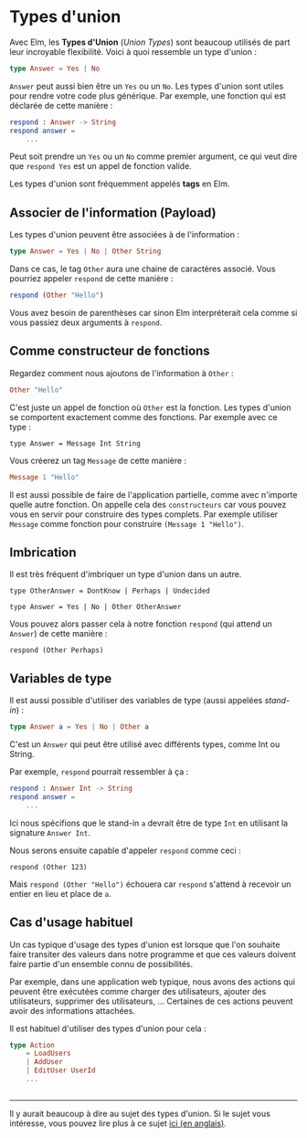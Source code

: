 # Types d'union

Avec Elm, les __Types d'Union__ (_Union Types_) sont beaucoup utilisés de part leur incroyable flexibilité. Voici à quoi ressemble un type d'union :


```elm
type Answer = Yes | No
```

`Answer` peut aussi bien être un `Yes` ou un `No`. Les types d'union sont utiles pour rendre votre code plus générique. Par exemple, une fonction qui est déclarée de cette manière :

```elm
respond : Answer -> String
respond answer =
    ...
```

Peut soit prendre un `Yes` ou un `No` comme premier argument, ce qui veut dire que `respond Yes` est un appel de fonction valide.

Les types d'union sont fréquemment appelés __tags__ en Elm.

## Associer de l'information (Payload)

Les types d'union peuvent être associées à de l'information :

```elm
type Answer = Yes | No | Other String
```

Dans ce cas, le tag `Other` aura une chaine de caractères associé. Vous pourriez appeler `respond` de cette manière :

```elm
respond (Other "Hello")
```

Vous avez besoin de parenthèses car sinon Elm interpréterait cela comme si vous passiez deux arguments à `respond`.

## Comme constructeur de fonctions

Regardez comment nous ajoutons de l'information à `Other` :

```elm
Other "Hello"
```

C'est juste un appel de fonction où `Other` est la fonction. Les types d'union se comportent exactement comme des fonctions. Par exemple avec ce type :

```
type Answer = Message Int String
```

Vous créerez un tag `Message` de cette manière :

```elm
Message 1 "Hello"
```

Il est aussi possible de faire de l'application partielle, comme avec n'importe quelle autre fonction. On appelle cela des `constructeurs` car vous pouvez vous en servir pour construire des types complets. Par exemple utiliser `Message` comme fonction pour construire `(Message 1 "Hello")`.

## Imbrication

Il est très fréquent d'imbriquer un type d'union dans un autre.

```
type OtherAnswer = DontKnow | Perhaps | Undecided

type Answer = Yes | No | Other OtherAnswer
```

Vous pouvez alors passer cela à notre fonction `respond` (qui attend un `Answer`) de cette manière :

```
respond (Other Perhaps)
```

## Variables de type

Il est aussi possible d'utiliser des variables de type (aussi appelées _stand-in_) :

```elm
type Answer a = Yes | No | Other a
```

C'est un `Answer` qui peut être utilisé avec différents types, comme Int ou String.

Par exemple, `respond` pourrait ressembler à ça :

```elm
respond : Answer Int -> String
respond answer =
    ...
```

Ici nous spécifions que le stand-in `a` devrait être de type `Int` en utilisant la signature `Answer Int`.

Nous serons ensuite capable d'appeler `respond` comme ceci :

```
respond (Other 123)
```

Mais `respond (Other "Hello")` échouera car `respond` s'attend à recevoir un entier en lieu et place de `a`.

## Cas d'usage habituel

Un cas typique d'usage des types d'union est lorsque que l'on souhaite faire transiter des valeurs dans notre programme et que ces valeurs doivent faire partie d'un ensemble connu de possibilités.


Par exemple, dans une application web typique, nous avons des actions qui peuvent être exécutées comme charger des utilisateurs, ajouter des utilisateurs, supprimer des utilisateurs, … Certaines de ces actions peuvent avoir des informations attachées.

Il est habituel d'utiliser des types d'union pour cela :

```elm
type Action
    = LoadUsers
    | AddUser
    | EditUser UserId
    ...
  
```

---

Il y aurait beaucoup à dire au sujet des types d'union. Si le sujet vous intéresse, vous pouvez lire plus à ce sujet [ici (en anglais)](http://elm-lang.org/guide/model-the-problem).
